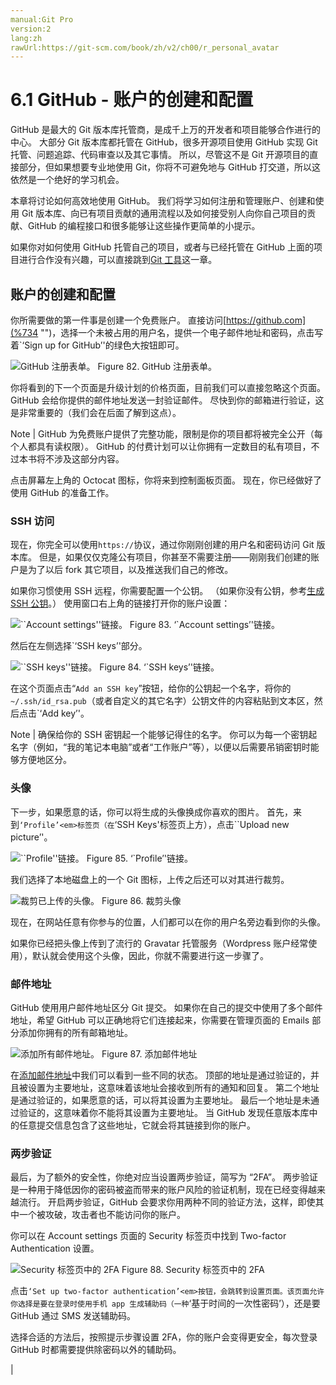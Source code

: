 ```yaml
---
manual:Git Pro
version:2
lang:zh
rawUrl:https://git-scm.com/book/zh/v2/ch00/r_personal_avatar
---
```



# 6.1 GitHub - 账户的创建和配置


GitHub 是最大的 Git 版本库托管商，是成千上万的开发者和项目能够合作进行的中心。 大部分 Git 版本库都托管在 GitHub，很多开源项目使用 GitHub 实现 Git 托管、问题追踪、代码审查以及其它事情。 所以，尽管这不是 Git 开源项目的直接部分，但如果想要专业地使用 Git，你将不可避免地与 GitHub 打交道，所以这依然是一个绝好的学习机会。



本章将讨论如何高效地使用 GitHub。 我们将学习如何注册和管理账户、创建和使用 Git 版本库、向已有项目贡献的通用流程以及如何接受别人向你自己项目的贡献、GitHub 的编程接口和很多能够让这些操作更简单的小提示。



如果你对如何使用 GitHub 托管自己的项目，或者与已经托管在 GitHub 上面的项目进行合作没有兴趣，可以直接跳到[Git 工具](%733  "")这一章。


## 账户的创建和配置<a name="_账户的创建和配置"></a>


你所需要做的第一件事是创建一个免费账户。 直接访问[https://github.com](%734  "")，选择一个未被占用的用户名，提供一个电子邮件地址和密码，点击写着`‘Sign up for GitHub’&#39;的绿色大按钮即可。


![GitHub 注册表单。](%726.png "")
Figure 82. GitHub 注册表单。



你将看到的下一个页面是升级计划的价格页面，目前我们可以直接忽略这个页面。 GitHub 会给你提供的邮件地址发送一封验证邮件。 尽快到你的邮箱进行验证，这是非常重要的（我们会在后面了解到这点）。


Note | GitHub 为免费账户提供了完整功能，限制是你的项目都将被完全公开（每个人都具有读权限）。 GitHub 的付费计划可以让你拥有一定数目的私有项目，不过本书将不涉及这部分内容。 




点击屏幕左上角的 Octocat 图标，你将来到控制面板页面。 现在，你已经做好了使用 GitHub 的准备工作。



### SSH 访问<a name="_ssh_访问"></a>


现在，你完全可以使用`https://`协议，通过你刚刚创建的用户名和密码访问 Git 版本库。 但是，如果仅仅克隆公有项目，你甚至不需要注册——刚刚我们创建的账户是为了以后 fork 其它项目，以及推送我们自己的修改。




如果你习惯使用 SSH 远程，你需要配置一个公钥。 （如果你没有公钥，参考[生成 SSH 公钥](%735  "")。） 使用窗口右上角的链接打开你的账户设置：


![``Account settings''链接。](%727.png "")
Figure 83. ‘`Account settings’&#39;链接。



然后在左侧选择`‘SSH keys’&#39;部分。


![``SSH keys''链接。](%729.png "")
Figure 84. ‘`SSH keys’&#39;链接。



在这个页面点击“`Add an SSH key`”按钮，给你的公钥起一个名字，将你的`~/.ssh/id_rsa.pub`（或者自定义的其它名字）公钥文件的内容粘贴到文本区，然后点击`‘Add key’&#39;。


Note | 确保给你的 SSH 密钥起一个能够记得住的名字。 你可以为每一个密钥起名字（例如，“我的笔记本电脑”或者“工作账户”等），以便以后需要吊销密钥时能够方便地区分。 




### 头像<a name="r_personal_avatar"></a>


下一步，如果愿意的话，你可以将生成的头像换成你喜欢的图片。 首先，来到`‘Profile’<em>标签页（在`‘SSH Keys</em>&#39;标签页上方），点击``Upload new picture’&#39;。


![``Profile''链接。](%732.png "")
Figure 85. ‘`Profile’&#39;链接。



我们选择了本地磁盘上的一个 Git 图标，上传之后还可以对其进行裁剪。


![裁剪已上传的头像。](%731.png "")
Figure 86. 裁剪头像



现在，在网站任意有你参与的位置，人们都可以在你的用户名旁边看到你的头像。




如果你已经把头像上传到了流行的 Gravatar 托管服务（Wordpress 账户经常使用），默认就会使用这个头像，因此，你就不需要进行这一步骤了。




### 邮件地址<a name="_邮件地址"></a>


GitHub 使用用户邮件地址区分 Git 提交。 如果你在自己的提交中使用了多个邮件地址，希望 GitHub 可以正确地将它们连接起来，你需要在管理页面的 Emails 部分添加你拥有的所有邮箱地址。


![添加所有邮件地址。](%730.png "")
Figure 87. 添加邮件地址



在[添加邮件地址](%736  "")中我们可以看到一些不同的状态。 顶部的地址是通过验证的，并且被设置为主要地址，这意味着该地址会接收到所有的通知和回复。 第二个地址是通过验证的，如果愿意的话，可以将其设置为主要地址。 最后一个地址是未通过验证的，这意味着你不能将其设置为主要地址。 当 GitHub 发现任意版本库中的任意提交信息包含了这些地址，它就会将其链接到你的账户。




### 两步验证<a name="_两步验证"></a>


最后，为了额外的安全性，你绝对应当设置两步验证，简写为 “2FA”。 两步验证是一种用于降低因你的密码被盗而带来的账户风险的验证机制，现在已经变得越来越流行。 开启两步验证，GitHub 会要求你用两种不同的验证方法，这样，即使其中一个被攻破，攻击者也不能访问你的账户。




你可以在 Account settings 页面的 Security 标签页中找到 Two-factor Authentication 设置。


![Security 标签页中的 2FA](%728.png "")
Figure 88. Security 标签页中的 2FA



点击`‘Set up two-factor authentication’<em>按钮，会跳转到设置页面。该页面允许你选择是要在登录时使用手机 app 生成辅助码（一种`‘基于时间的一次性密码</em>’），还是要 GitHub 通过 SMS 发送辅助码。




选择合适的方法后，按照提示步骤设置 2FA，你的账户会变得更安全，每次登录 GitHub 时都需要提供除密码以外的辅助码。



|



